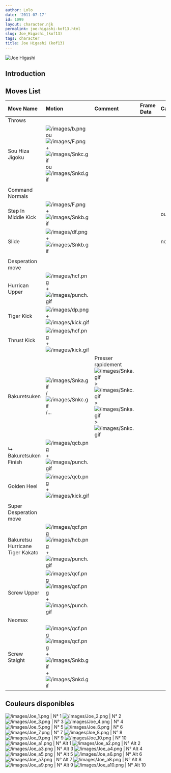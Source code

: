 ```yaml
---
author: Lolo
date: '2011-07-17'
id: 1099
layout: character.njk
permalink: joe-higashi-kof13.html
slug: Joe_Higashi_(kof13)
tags: character
title: Joe Higashi (kof13)
---
```


![Joe Higashi](/images/Joekof13.gif "Joe Higashi")

## Introduction

## Moves List

| Move Name                        | Motion                                                                                                                                                          | Comment                                                                                                                                                                                   | Frame Data | Cancelable | Damage LOW/HIGH/EX |
|:---------------------------------|:----------------------------------------------------------------------------------------------------------------------------------------------------------------|:------------------------------------------------------------------------------------------------------------------------------------------------------------------------------------------|:-----------|:-----------|:-------------------|
| Throws                           |                                                                                                                                                                 |                                                                                                                                                                                           |            |            |                    |
| Sou Hiza Jigoku                  | ![](/images/b.png "/images/b.png") ou ![](/images/F.png "/images/F.png") + ![](/images/Snkc.gif "/images/Snkc.gif") ou ![](/images/Snkd.gif "/images/Snkd.gif") |                                                                                                                                                                                           |            |            | 100                |
|                                  |                                                                                                                                                                 |                                                                                                                                                                                           |            |            |                    |
| Command Normals                  |                                                                                                                                                                 |                                                                                                                                                                                           |            |            |                    |
| Step In Middle Kick              | ![](/images/F.png "/images/F.png") + ![](/images/Snkb.gif "/images/Snkb.gif")                                                                                   |                                                                                                                                                                                           |            | oui        | 60                 |
| Slide                            | ![](/images/df.png "/images/df.png") + ![](/images/Snkb.gif "/images/Snkb.gif")                                                                                 |                                                                                                                                                                                           |            | non        | 75                 |
|                                  |                                                                                                                                                                 |                                                                                                                                                                                           |            |            |                    |
| Desperation move                 |                                                                                                                                                                 |                                                                                                                                                                                           |            |            |                    |
| Hurrican Upper                   | ![](/images/hcf.png "/images/hcf.png") + ![](/images/punch.gif "/images/punch.gif")                                                                             |                                                                                                                                                                                           |            |            |                    |
| Tiger Kick                       | ![](/images/dp.png "/images/dp.png") + ![](/images/kick.gif "/images/kick.gif")                                                                                 |                                                                                                                                                                                           |            |            |                    |
| Thrust Kick                      | ![](/images/hcf.png "/images/hcf.png") +![](/images/kick.gif "/images/kick.gif")                                                                                |                                                                                                                                                                                           |            |            |                    |
| Bakuretsuken                     | ![](/images/Snka.gif "/images/Snka.gif")/![](/images/Snkc.gif "/images/Snkc.gif")/...                                                                           | Presser rapidement ![](/images/Snka.gif "/images/Snka.gif")\>![](/images/Snkc.gif "/images/Snkc.gif")\>![](/images/Snka.gif "/images/Snka.gif")\>![](/images/Snkc.gif "/images/Snkc.gif") |            |            |                    |
| ↳ Bakuretsuken Finish            | ![](/images/qcb.png "/images/qcb.png") + ![](/images/punch.gif "/images/punch.gif")                                                                             |                                                                                                                                                                                           |            |            |                    |
| Golden Heel                      | ![](/images/qcb.png "/images/qcb.png") +![](/images/kick.gif "/images/kick.gif")                                                                                |                                                                                                                                                                                           |            |            |                    |
|                                  |                                                                                                                                                                 |                                                                                                                                                                                           |            |            |                    |
| Super Desperation move           |                                                                                                                                                                 |                                                                                                                                                                                           |            |            |                    |
| Bakuretsu Hurricane Tiger Kakato | ![](/images/qcf.png "/images/qcf.png")![](/images/hcb.png "/images/hcb.png") +![](/images/punch.gif "/images/punch.gif")                                        |                                                                                                                                                                                           |            |            |                    |
| Screw Upper                      | ![](/images/qcf.png "/images/qcf.png")![](/images/qcf.png "/images/qcf.png") +![](/images/punch.gif "/images/punch.gif")                                        |                                                                                                                                                                                           |            |            |                    |
| Neomax                           |                                                                                                                                                                 |                                                                                                                                                                                           |            |            |                    |
| Screw Staight                    | ![](/images/qcf.png "/images/qcf.png")![](/images/qcf.png "/images/qcf.png")+ ![](/images/Snkb.gif "/images/Snkb.gif")+![](/images/Snkd.gif "/images/Snkd.gif") |                                                                                                                                                                                           |            |            |                    |

## Couleurs disponibles

![](/images/Joe_1.png "/images/Joe_1.png") \| N° 1
![](/images/Joe_2.png "/images/Joe_2.png") \| N° 2
![](/images/Joe_3.png "/images/Joe_3.png") \| N° 3
![](/images/Joe_4.png "/images/Joe_4.png") \| N° 4
![](/images/Joe_5.png "/images/Joe_5.png") \| N° 5
![](/images/Joe_6.png "/images/Joe_6.png") \| N° 6
![](/images/Joe_7.png "/images/Joe_7.png") \| N° 7
![](/images/Joe_8.png "/images/Joe_8.png") \| N° 8
![](/images/Joe_9.png "/images/Joe_9.png") \| N° 9
![](/images/Joe_10.png "/images/Joe_10.png") \| N° 10
![](/images/Joe_a1.png "/images/Joe_a1.png") \| N° Alt 1
![](/images/Joe_a2.png "/images/Joe_a2.png") \| N° Alt 2
![](/images/Joe_a3.png "/images/Joe_a3.png") \| N° Alt 3
![](/images/Joe_a4.png "/images/Joe_a4.png") \| N° Alt 4
![](/images/Joe_a5.png "/images/Joe_a5.png") \| N° Alt 5
![](/images/Joe_a6.png "/images/Joe_a6.png") \| N° Alt 6
![](/images/Joe_a7.png "/images/Joe_a7.png") \| N° Alt 7
![](/images/Joe_a8.png "/images/Joe_a8.png") \| N° Alt 8
![](/images/Joe_a9.png "/images/Joe_a9.png") \| N° Alt 9
![](/images/Joe_a10.png "/images/Joe_a10.png") \| N° Alt 10
